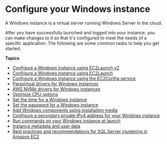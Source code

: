 # Configure your Windows instance<a name="ec2-windows-instances"></a>

A Windows instance is a virtual server running Windows Server in the cloud\.

After you have successfully launched and logged into your instance, you can make changes to it so that it's configured to meet the needs of a specific application\. The following are some common tasks to help you get started\.

**Topics**
+ [Configure a Windows instance using EC2Launch v2](ec2launch-v2.md)
+ [Configure a Windows instance using EC2Launch](ec2launch.md)
+ [Configure a Windows instance using the EC2Config service](ec2config-service.md)
+ [Paravirtual drivers for Windows instances](xen-drivers-overview.md)
+ [AWS NVMe drivers for Windows instances](aws-nvme-drivers.md)
+ [Optimize CPU options](instance-optimize-cpu.md)
+ [Set the time for a Windows instance](windows-set-time.md)
+ [Set the password for a Windows instance](ec2-windows-passwords.md)
+ [Add Windows components using installation media](windows-optional-components.md)
+ [Configure a secondary private IPv4 address for your Windows instance](config-windows-multiple-ip.md)
+ [Run commands on your Windows instance at launch](ec2-windows-user-data.md)
+ [Instance metadata and user data](ec2-instance-metadata.md)
+ [Best practices and recommendations for SQL Server clustering in Amazon EC2](aws-sql-clustering.md)